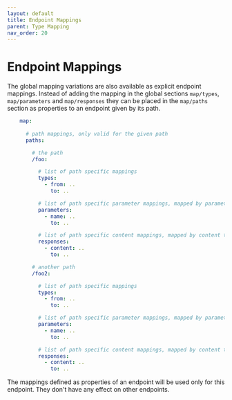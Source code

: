 ```yaml
---
layout: default
title: Endpoint Mappings
parent: Type Mapping
nav_order: 20
---
```


# Endpoint Mappings

The global mapping variations are also available as explicit endpoint mappings. Instead of adding
the mapping in the global sections `map/types`, `map/parameters` and `map/responses` they can
be placed in the `map/paths` section as properties to an endpoint given by its path.

```yaml
    map:
    
      # path mappings, only valid for the given path
      paths:

        # the path
        /foo:

          # list of path specific mappings
          types:
            - from: ..
              to: ..

          # list of path specific parameter mappings, mapped by parameter name
          parameters:
            - name: ..
              to: ..

          # list of path specific content mappings, mapped by content type
          responses:    
            - content: ..
              to: ..

        # another path
        /foo2:

          # list of path specific mappings
          types:
            - from: ..
              to: ..

          # list of path specific parameter mappings, mapped by parameter name
          parameters:
            - name: ..
              to: ..

          # list of path specific content mappings, mapped by content type
          responses:    
            - content: ..
              to: ..

```

The mappings defined as properties of an endpoint will be used only for this endpoint. They don't
have any effect on other endpoints.
